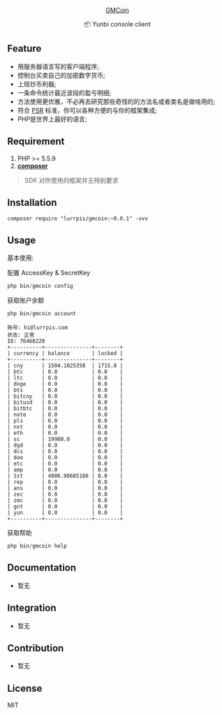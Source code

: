 <p align="center">
<a href="http://gmcloud.io/">
GMCoin
</a>
</p>
<p align="center">📦 Yunbi console client</p>

## Feature

 - 用服务器语言写的客户端程序;
 - 控制台买卖自己的加密数字货币;
 - 上班炒币利器;
 - 一条命令统计最近波段的盈亏明细;
 - 方法使用更优雅，不必再去研究那些奇怪的的方法名或者类名是做啥用的;
 - 符合 [PSR](https://github.com/php-fig/fig-standards) 标准，你可以各种方便的与你的框架集成;
 - PHP是世界上最好的语言;

## Requirement

1. PHP >= 5.5.9
2. **[composer](https://getcomposer.org/)**

> SDK 对所使用的框架并无特别要求

## Installation

```shell
composer require "lurrpis/gmcoin:~0.0.1" -vvv
```

## Usage

基本使用:

配置 AccessKey & SecretKey
```php
php bin/gmcoin config
```

获取账户余额
```php
php bin/gmcoin account
```

```
账号: hi@lurrpis.com
状态: 正常
ID: 76468220
+----------+---------------+--------+
| currency | balance       | locked |
+----------+---------------+--------+
| cny      | 1504.1025358  | 1715.8 |
| btc      | 0.0           | 0.0    |
| ltc      | 0.0           | 0.0    |
| doge     | 0.0           | 0.0    |
| bts      | 0.0           | 0.0    |
| bitcny   | 0.0           | 0.0    |
| bitusd   | 0.0           | 0.0    |
| bitbtc   | 0.0           | 0.0    |
| note     | 0.0           | 0.0    |
| pls      | 0.0           | 0.0    |
| nxt      | 0.0           | 0.0    |
| eth      | 0.0           | 0.0    |
| sc       | 19980.0       | 0.0    |
| dgd      | 0.0           | 0.0    |
| dcs      | 0.0           | 0.0    |
| dao      | 0.0           | 0.0    |
| etc      | 0.0           | 0.0    |
| amp      | 0.0           | 0.0    |
| 1st      | 4006.98605186 | 0.0    |
| rep      | 0.0           | 0.0    |
| ans      | 0.0           | 0.0    |
| zec      | 0.0           | 0.0    |
| zmc      | 0.0           | 0.0    |
| gnt      | 0.0           | 0.0    |
| yun      | 0.0           | 0.0    |
+----------+---------------+--------+
```

获取帮助
```php
php bin/gmcoin help
```

## Documentation

- 暂无

## Integration

- 暂无

## Contribution

- 暂无

## License

MIT
